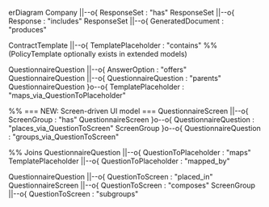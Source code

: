 erDiagram
  Company ||--o{ ResponseSet : "has"
  ResponseSet ||--o{ Response : "includes"
  ResponseSet ||--o{ GeneratedDocument : "produces"

  ContractTemplate ||--o{ TemplatePlaceholder : "contains"
  %% (PolicyTemplate optionally exists in extended models)

  QuestionnaireQuestion ||--o{ AnswerOption : "offers"
  QuestionnaireQuestion ||--o{ QuestionnaireQuestion : "parents"
  QuestionnaireQuestion }o--o{ TemplatePlaceholder : "maps_via_QuestionToPlaceholder"

  %% === NEW: Screen-driven UI model ===
  QuestionnaireScreen ||--o{ ScreenGroup : "has"
  QuestionnaireScreen }o--o{ QuestionnaireQuestion : "places_via_QuestionToScreen"
  ScreenGroup }o--o{ QuestionnaireQuestion : "groups_via_QuestionToScreen"

  %% Joins
  QuestionnaireQuestion ||--o{ QuestionToPlaceholder : "maps"
  TemplatePlaceholder ||--o{ QuestionToPlaceholder : "mapped_by"

  QuestionnaireQuestion ||--o{ QuestionToScreen : "placed_in"
  QuestionnaireScreen ||--o{ QuestionToScreen : "composes"
  ScreenGroup ||--o{ QuestionToScreen : "subgroups"

